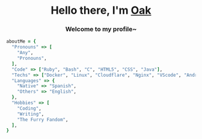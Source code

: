 <h1 align="center">Hello there, I'm <a href="https://oakatsume.xyz">Oak</a></h1>
<h3 align="center">Welcome to my profile~</h3>

```ruby
aboutMe = {
  "Pronouns" => [
    "Any",
    "Pronouns",
  ],
  "Code" => ["Ruby", "Bash", "C", "HTML5", "CSS", "Java"],
  "Techs" => ["Docker", "Linux", "Cloudflare", "Nginx", "VScode", "Android", "And more!"], # Linux my beloved :heart:
  "Languages" => {
    "Native" => "Spanish",
    "Others" => "English",
  },
  "Hobbies" => [
    "Coding",
    "Writing",
    "The Furry Fandom",
  ],
}
```
